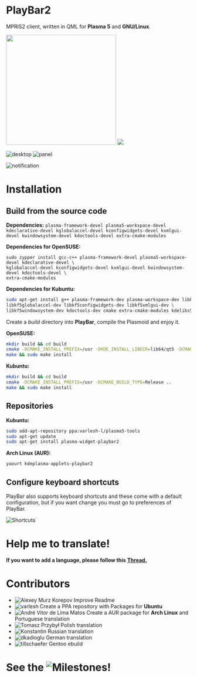 
# PlayBar2

MPRIS2 client, written in QML for **Plasma 5** and **GNU/Linux**.

<img src="https://github.com/audoban/PlayBar2/blob/remotes/origin/playbar-devel/playbar_vertical_layout.png" width="300"></img> <img src="https://github.com/audoban/PlayBar2/blob/remotes/origin/playbar-devel/playbar_slider_seek.png"></img>

![desktop](https://raw.githubusercontent.com/audoban/PlayBar2/master/playbar_desktop.png)
![panel](https://raw.githubusercontent.com/audoban/PlayBar2/master/playbar_panel.png)



![notification](https://raw.githubusercontent.com/audoban/PlayBar2/master/playbar_notification_area.png)

# Installation
## Build from the source code
**Dependencies:** `plasma-framework-devel plasma5-workspace-devel kdeclarative-devel kglobalaccel-devel kconfigwidgets-devel kxmlgui-devel kwindowsystem-devel kdoctools-devel extra-cmake-modules`

**Dependencies for OpenSUSE:**
```
sudo zypper install gcc-c++ plasma-framework-devel plasma5-workspace-devel kdeclarative-devel \
kglobalaccel-devel kconfigwidgets-devel kxmlgui-devel kwindowsystem-devel kdoctools-devel \
extra-cmake-modules
```
**Dependencies for Kubuntu:**
```bash
sudo apt-get install g++ plasma-framework-dev plasma-workspace-dev libkf5declarative-dev \
libkf5globalaccel-dev libkf5configwidgets-dev libkf5xmlgui-dev \
libkf5windowsystem-dev kdoctools-dev cmake extra-cmake-modules kdelibs5-dev
```

Create a *build* directory into **PlayBar**, compile the Plasmoid and enjoy it.

**OpenSUSE:**
```bash
mkdir build && cd build
cmake -DCMAKE_INSTALL_PREFIX=/usr -DKDE_INSTALL_LIBDIR=lib64/qt5 -DCMAKE_BUILD_TYPE=Release ..
make && sudo make install
```
**Kubuntu:**
```bash
mkdir build && cd build
cmake -DCMAKE_INSTALL_PREFIX=/usr -DCMAKE_BUILD_TYPE=Release ..
make && sudo make install
```

## Repositories
**Kubuntu:**
```bash
sudo add-apt-repository ppa:varlesh-l/plasma5-tools
sudo apt-get update
sudo apt-get install plasma-widget-playbar2
```

**Arch Linux (AUR):**
```bash
yaourt kdeplasma-applets-playbar2
```

## Configure keyboard shortcuts
PlayBar also supports keyboard shortcuts and these come with a default configuration, but if you want change you must go to preferences of PlayBar.

![Shortcuts](https://raw.githubusercontent.com/audoban/PlayBar2/master/playbar_keys.png)

# Help me to translate!
**If you want to add a language, please follow this**  __[Thread.](https://github.com/audoban/PlayBar2/issues/1)__

# Contributors
- ![Alexey Murz Korepov](https://github.com/MurzNN) Improve Readme
- ![varlesh](https://github.com/varlesh) Create a PPA repository with Packages for **Ubuntu**
- ![André Vitor de Lima Matos](https://github.com/andrevmatos) Create a AUR package for **Arch Linux** and Portuguese translation
- ![Tomasz Przybył](https://github.com/FadeMind) Polish translation
- ![Konstantin](https://github.com/KottV) Russian translation
- ![dkadioglu](https://github.com/dkadioglu) German translation
- ![tillschaefer](https://github.com/tillschaefer) Gentoo ebuild

# See the ![Milestones](https://github.com/audoban/PlayBar2/milestones)!
